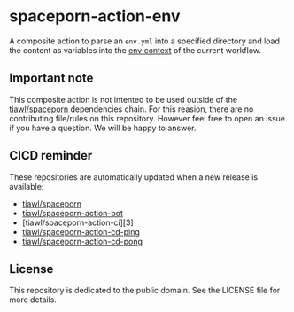 # spaceporn-action-env

A composite action to parse an `env.yml` into a specified directory and load the content as variables into the [env context][6] of the current workflow.

## Important note

This composite action is not intented to be used outside of the [tiawl/spaceporn][1] dependencies chain. For this reasion, there are no contributing file/rules on this repository. However feel free to open an issue if you have a question. We will be happy to answer.

## CICD reminder

These repositories are automatically updated when a new release is available:
* [tiawl/spaceporn][1]
* [tiawl/spaceporn-action-bot][2]
* [tiawl/spaceporn-action-ci][3]
* [tiawl/spaceporn-action-cd-ping][4]
* [tiawl/spaceporn-action-cd-pong][5]

## License

This repository is dedicated to the public domain. See the LICENSE file for more details.

[1]:https://github.com/tiawl/spaceporn
[2]:https://github.com/tiawl/spaceporn-action-bot
[4]:https://github.com/tiawl/spaceporn-action-ci
[4]:https://github.com/tiawl/spaceporn-action-cd-ping
[5]:https://github.com/tiawl/spaceporn-action-cd-pong
[6]:https://docs.github.com/en/actions/learn-github-actions/contexts#env-context
